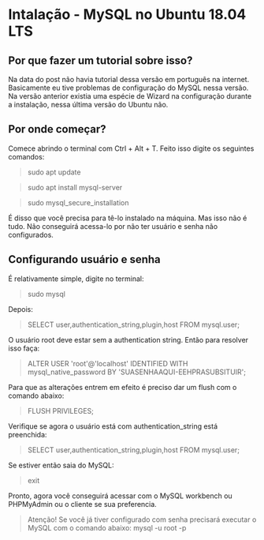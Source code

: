 # Intalação - MySQL no Ubuntu 18.04 LTS
## Por que fazer um tutorial sobre isso?
Na data do post não havia tutorial dessa versão em português na internet. Basicamente eu tive problemas de configuração do MySQL nessa versão.
Na versão anterior existia uma espécie de Wizard na configuração durante a instalação, nessa última versão do Ubuntu não.

## Por onde começar?
Comece abrindo o terminal com Ctrl + Alt + T. Feito isso digite os seguintes comandos:
>sudo apt update

>sudo apt install mysql-server

>sudo mysql_secure_installation

É disso que você precisa para tê-lo instalado na máquina. Mas isso não é tudo. Não conseguirá acessa-lo por não ter usuário e senha não configurados.

## Configurando usuário e senha

É relativamente simple, digite no terminal:

>sudo mysql

Depois:

>SELECT user,authentication_string,plugin,host FROM mysql.user;

O usuário root deve estar sem a authentication string. Então para resolver isso faça:

>ALTER USER 'root'@'localhost' IDENTIFIED WITH mysql_native_password BY 'SUASENHAAQUI-EEHPRASUBSITUIR';

Para que as alterações entrem em efeito é preciso dar um flush com o comando abaixo:

>FLUSH PRIVILEGES;

Verifique se agora o usuário está com authentication_string está preenchida:

>SELECT user,authentication_string,plugin,host FROM mysql.user;

Se estiver então saia do MySQL:

>exit

Pronto, agora você conseguirá acessar com o MySQL workbench ou PHPMyAdmin ou o cliente se sua preferencia.

>Atenção! Se você já tiver configurado com senha precisará executar o MySQL com o comando abaixo:
>mysql -u root -p
